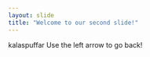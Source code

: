 ```yaml
---
layout: slide
title: "Welcome to our second slide!"
---
```

kalaspuffar
Use the left arrow to go back!
